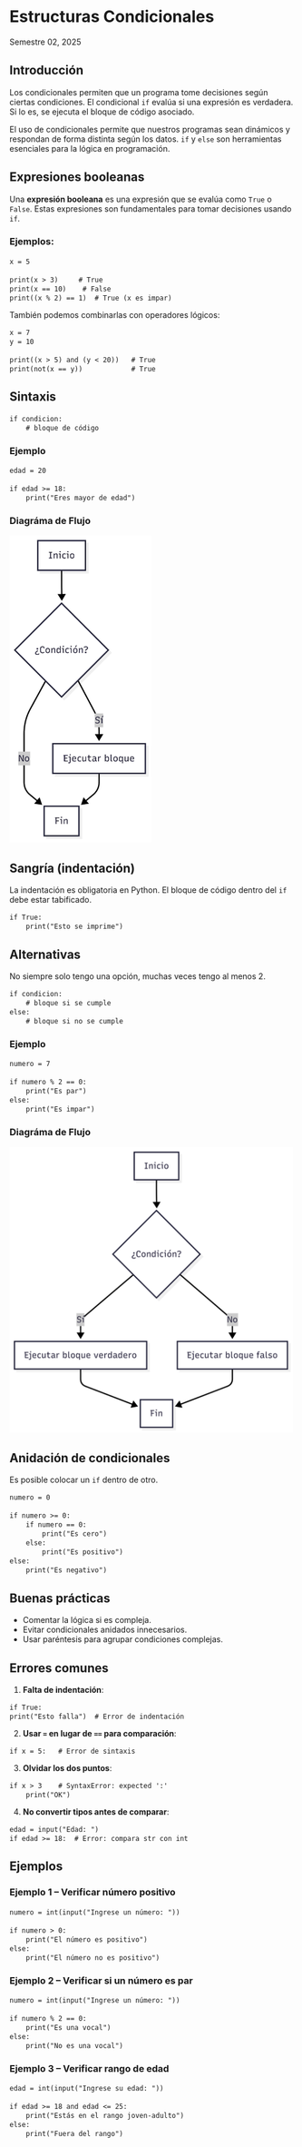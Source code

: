 # Estructuras Condicionales
Semestre 02, 2025



## Introducción


Los condicionales permiten que un programa tome decisiones según ciertas condiciones.
El condicional `if` evalúa si una expresión es verdadera. Si lo es, se ejecuta el bloque de código asociado.


El uso de condicionales permite que nuestros programas sean dinámicos y respondan de forma distinta según los datos. `if` y `else` son herramientas esenciales para la lógica en programación.



## Expresiones booleanas


Una **expresión booleana** es una expresión que se evalúa como `True` o `False`.
Estas expresiones son fundamentales para tomar decisiones usando `if`.


### Ejemplos:

```python[]
x = 5

print(x > 3)     # True
print(x == 10)    # False
print((x % 2) == 1)  # True (x es impar)
```


También podemos combinarlas con operadores lógicos:

```python[]
x = 7
y = 10

print((x > 5) and (y < 20))   # True
print(not(x == y))            # True
```



## Sintaxis


```python[]
if condicion:
    # bloque de código
```


### Ejemplo

```python[]
edad = 20

if edad >= 18:
    print("Eres mayor de edad")
```


### Diagráma de Flujo

<img src="../assets/img/if.png" alt="Diagrama if simple" width="250" />



## Sangría (indentación)


La indentación es obligatoria en Python. El bloque de código dentro del `if` debe estar tabificado.


```python[]
if True:
    print("Esto se imprime")
```



## Alternativas


No siempre solo tengo una opción, muchas veces tengo al menos 2.


```python[]
if condicion:
    # bloque si se cumple
else:
    # bloque si no se cumple
```


### Ejemplo

```python[]
numero = 7

if numero % 2 == 0:
    print("Es par")
else:
    print("Es impar")
```


### Diagráma de Flujo

<img src="../assets/img/if-else.png" alt="Diagrama if simple" width="500" />



## Anidación de condicionales


Es posible colocar un `if` dentro de otro.


```python[]
numero = 0

if numero >= 0:
    if numero == 0:
        print("Es cero")
    else:
        print("Es positivo")
else:
    print("Es negativo")
```



## Buenas prácticas


* Comentar la lógica si es compleja.
* Evitar condicionales anidados innecesarios.
* Usar paréntesis para agrupar condiciones complejas.



## Errores comunes


1. **Falta de indentación**:

```python[]
if True:
print("Esto falla")  # Error de indentación
```


2. **Usar `=` en lugar de `==` para comparación**:

```python[]
if x = 5:   # Error de sintaxis
```


3. **Olvidar los dos puntos**:

```python[]
if x > 3    # SyntaxError: expected ':'
    print("OK")
```


4. **No convertir tipos antes de comparar**:

```python[]
edad = input("Edad: ")
if edad >= 18:  # Error: compara str con int
```



## Ejemplos


### Ejemplo 1 – Verificar número positivo

```python[]
numero = int(input("Ingrese un número: "))

if numero > 0:
    print("El número es positivo")
else:
    print("El número no es positivo")
```


### Ejemplo 2 – Verificar si un número es par

```python[]
numero = int(input("Ingrese un número: "))

if numero % 2 == 0:
    print("Es una vocal")
else:
    print("No es una vocal")
```


### Ejemplo 3 – Verificar rango de edad

```python[]
edad = int(input("Ingrese su edad: "))

if edad >= 18 and edad <= 25:
    print("Estás en el rango joven-adulto")
else:
    print("Fuera del rango")
```